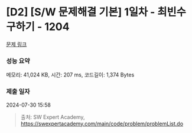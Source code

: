 # [D2] [S/W 문제해결 기본] 1일차 - 최빈수 구하기 - 1204 

[문제 링크](https://swexpertacademy.com/main/code/problem/problemDetail.do?contestProbId=AV13zo1KAAACFAYh) 

### 성능 요약

메모리: 41,024 KB, 시간: 207 ms, 코드길이: 1,374 Bytes

### 제출 일자

2024-07-30 15:58



> 출처: SW Expert Academy, https://swexpertacademy.com/main/code/problem/problemList.do